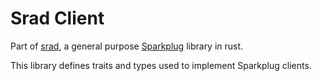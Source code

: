 # Srad Client

Part of [srad](https://crates.io/crates/srad), a general purpose [Sparkplug](https://sparkplug.eclipse.org/) library in rust.

This library defines traits and types used to implement Sparkplug clients.
